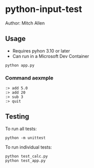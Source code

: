 python-input-test
==

Author: Mitch Allen


## Usage

* Requires pyhon 3.10 or later
* Can run in a Microsoft Dev Container

```shell
python app.py
```

### Command aexmple

```shell
:> add 5.0
:> add 20
:> sub 3
:> quit
```

## Testing

To run all tests:

```shell
python -m unittest
```

To run individual tests:

```shell
python test_calc.py
python test_app.py
```
